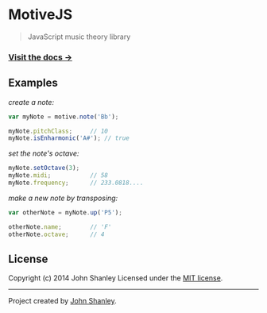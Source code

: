 # MotiveJS

> JavaScript music theory library

### [Visit the docs →](http://jshanley.github.io/motivejs)

## Examples

_create a note:_
```javascript
var myNote = motive.note('Bb');

myNote.pitchClass;     // 10
myNote.isEnharmonic('A#'); // true
```

_set the note's octave:_
```javascript
myNote.setOctave(3);
myNote.midi;           // 58
myNote.frequency;      // 233.0818....
```

_make a new note by transposing:_
```javascript
var otherNote = myNote.up('P5');

otherNote.name;        // 'F'
otherNote.octave;      // 4
```

## License
Copyright (c) 2014 John Shanley
Licensed under the [MIT license](LICENSE-MIT).


***

Project created by [John Shanley](https://github.com/jshanley).
